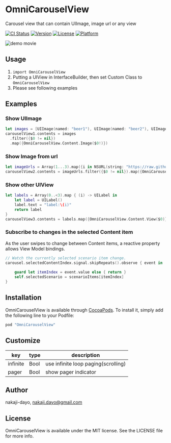 # OmniCarouselView

Carousel view that can contain UIImage, image url or any view

[![CI Status](http://img.shields.io/travis/nakaji-dayo/OmniCarouselView.svg?style=flat)](https://travis-ci.org/nakaji-dayo/OmniCarouselView)
[![Version](https://img.shields.io/cocoapods/v/OmniCarouselView.svg?style=flat)](http://cocoapods.org/pods/OmniCarouselView)
[![License](https://img.shields.io/cocoapods/l/OmniCarouselView.svg?style=flat)](http://cocoapods.org/pods/OmniCarouselView)
[![Platform](https://img.shields.io/cocoapods/p/OmniCarouselView.svg?style=flat)](http://cocoapods.org/pods/OmniCarouselView)

![demo movie](https://raw.githubusercontent.com/nakaji-dayo/OmniCarouselView/master/doc/OmniCarouselView.gif)

## Usage
1. `import OmniCarouselView`
2. Putting a UIView in InterfaceBuilder, then set Custom Class to `OmniCarouselView`
3. Please see following examples

## Examples
### Show UIImage
```swift
let images = [UIImage(named: "beer1"), UIImage(named: "beer2"), UIImage(named: "beer3")]
carouselView1.contents = images
  .filter({$0 != nil})
  .map({OmniCarouselView.Content.Image($0!)})
```
### Show Image from url
```swift
let imageUrls = Array(1...3).map({i in NSURL(string: "https://raw.githubusercontent.com/nakaji-dayo/OmniCarouselView/master/Example/OmniCarouselView/Images.xcassets/beer\(i).imageset/beer\(i).jpeg")})
carouselView2.contents = imageUrls.filter({$0 != nil}).map({OmniCarouselView.Content.ImageUrl($0!)})
```
### Show other UIView
```swift
let labels = Array(0..<3).map { (i) -> UILabel in
    let label = UILabel()
    label.text = "label:\(i)"
    return label
}
carouselView3.contents = labels.map({OmniCarouselView.Content.View($0)})
```

### Subscribe to changes in the selected Content item

As the user swipes to change between Content items, a reactive property allows View Model bindings.

```swift
// Watch the currently selected scenario item change.
carousel.selectedContentIndex.signal.skipRepeats().observe { event in
    
    guard let itemIndex = event.value else { return }
    self.selectedScenario = scenarioItems[itemIndex]
}
```

## Installation

OmniCarouselView is available through [CocoaPods](http://cocoapods.org). To install
it, simply add the following line to your Podfile:

```ruby
pod "OmniCarouselView"
```

## Customize

| key | type | description |
|----|----|----|
| infinite | Bool | use infinite loop paging(scrolling) |
| pager | Bool | show pager indicator |

## Author

nakaji-dayo, nakaji.dayo@gmail.com

## License

OmniCarouselView is available under the MIT license. See the LICENSE file for more info.

